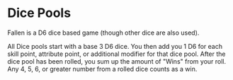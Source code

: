 # Dice Pools

Fallen is a D6 dice based game (though other dice are also used).

All Dice pools start with a base 3 D6 dice. You then add you 1 D6 for each skill point, attribute point, or additional modifier for that dice pool. After the dice pool has been rolled, you sum up the amount of "Wins" from your roll. Any 4, 5, 6, or greater number from a rolled dice counts as a win.
